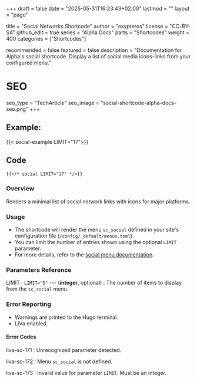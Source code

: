 +++
draft = false
date = "2025-05-31T16:23:43+02:00"
lastmod = ""
layout = "page"

title = "Social Networks Shortcode"
author = "oxypteros"
license = "CC-BY-SA"
github_edit = true
series = "Alpha Docs"
  parts = "Shortcodes"
  weight = 400
categories = ["Shortcodes"]

recommended = false
featured = false
description = "Documentation for Alpha's social shortcode. Display a list of social media icons-links from your configured menu."
# SEO
seo_type = "TechArticle"
seo_image = "social-shortcode-alpha-docs-seo.png"
+++
## Example:

{{< social-example LIMIT="17">}}

## Code
```go-html-template
{{</* social LIMIT="17" */>}}
```
### Overview
Renders a minimal list of social network links with icons for major platforms.

### Usage
- The shortcode will render the menu `sc_social` defined in your site's configuration file (`/config/_default/menus.toml`).
- You can limit the number of entries shown using the optional `LIMIT` parameter. 
- For more details, refer to the [social menu documentation](/docs/config/menus-toml/#social-menus).

### Parameters Reference
LIMIT
: `LIMIT="5"` --- (**integer**, optional) 
: The number of items to display from the `sc_social` menu. 

### Error Reporting
- Warnings are printed to the Hugo terminal.
- LiVa enabled.

#### Error Codes
liva-sc-171
: Unrecognized parameter detected.

liva-sc-172
: Menu `sc_social` is not defined.

liva-sc-173
: Invalid value for parameter `LIMIT`. Must be an integer.
